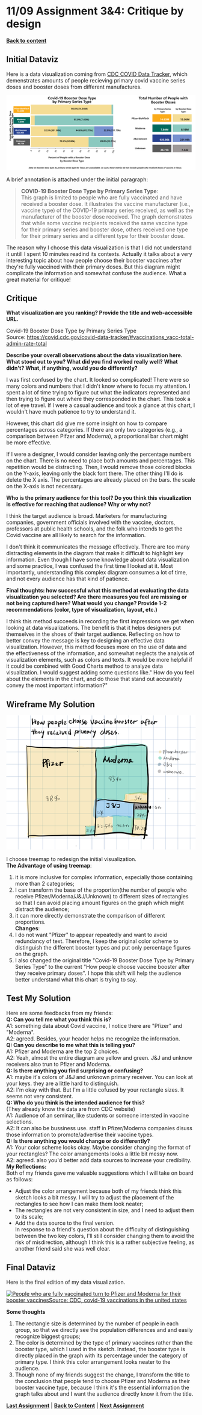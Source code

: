 # 11/09 Assignment 3&4: Critique by design
[**Back to content**](/README.md)  
## Initial Dataviz
Here is a data visualization coming from [CDC COVID Data Tracker](https://covid.cdc.gov/covid-data-tracker/#vaccinations_vacc-total-admin-rate-total), which demenstrates amounts of people recieving primary covid vaccine series doses and booster doses from different manufactures.   
  
![Covid-19 Booster Dose Type by Primary Series Type](/images/Number-of-People-with-Booster-Dose-in-the-U.S.-by-COVID-19-Vaccine-Primary-Series-Chart.png)  
  
A brief annotation is attached under the initial paragraph:  
> **COVID-19 Booster Dose Type by Primary Series Type**:  
> This graph is limited to people who are fully vaccinated and have received a booster dose. It illustrates the vaccine manufacturer (i.e., vaccine type) of the COVID-19 primary series received, as well as the manufacturer of the booster dose received. The graph demonstrates that while some vaccine recipients received the same vaccine type for their primary series and booster dose, others received one type for their primary series and a different type for their booster dose.  
  
The reason why I choose this data visualization is that I did not understand it untill I spent 10 minutes readind its contexts. Actually it talks about a very interesting topic about how people choose their booster vaccines after they're fully vaccined with their primary doses. But this diagram might complicate the information and somewhat confuse the audience. What a great material for critique!  
## Critique
**What visualization are you ranking? Provide the title and web-accessible URL.** 
  
Covid-19 Booster Dose Type by Primary Series Type  
Source: https://covid.cdc.gov/covid-data-tracker/#vaccinations_vacc-total-admin-rate-total  
  
**Describe your overall observations about the data visualization here. What stood out to you? What did you find worked really well? What didn't? What, if anything, would you do differently?**    
  
I was first confused by the chart. It looked so complicated! There were so many colors and numbers that I didn't know where to focus my attention. I spent a lot of time trying to figure out what the indicators represented and then trying to figure out where they corresponded in the chart. This took a lot of eye travel. If I were a casual audience and took a glance at this chart, I wouldn't have much patience to try to understand it.  
  
However, this chart did give me some insight on how to compare percentages across categories. If there are only two categories (e.g., a comparison between Pifzer and Moderna), a proportional bar chart might be more effective.  
  
If I were a designer, I would consider leaving only the percentage numbers on the chart. There is no need to place both amounts and percentages. This repetition would be distracting. Then, I would remove those colored blocks on the Y-axis, leaving only the black font there. The other thing I'll do is delete the X axis. The percentages are already placed on the bars. the scale on the X-axis is not necessary.
  
**Who is the primary audience for this tool? Do you think this visualization is effective for reaching that audience? Why or why not?**  
  
I think the target audience is broad. Marketers for manufacturing companies, government officials involved with the vaccine, doctors, professors at public health schools, and the folk who intends to get the Covid vaccine are all likely to search for the information.  
  
I don't think it communicates the message effectively. There are too many distracting elements in the diagram that make it difficult to highlight key information. Even though I have some knowledge about data visualization and some practice, I was confused the first time I looked at it. Most importantly, understanding this complex diagram consumes a lot of time, and not every audience has that kind of patience.  
  
**Final thoughts: how successful what this method at evaluating the data visualization you selected? Are there measures you feel are missing or not being captured here? What would you change? Provide 1-2 recommendations (color, type of visualization, layout, etc.)**  
  
I think this method succeeds in recording the first impressions we get when looking at data visualizations. The benefit is that it helps designers put themselves in the shoes of their target audience. Reflecting on how to better convey the message is key to designing an effective data visualization. However, this method focuses more on the use of data and the effectiveness of the information, and somewhat neglects the analysis of visualization elements, such as colors and texts. It would be more helpful if it could be combined with Good Charts method to analyze data visualization. I would suggest adding some questions like." How do you feel about the elements in the chart, and do those that stand out accurately convey the most important information?"  
## Wireframe My Solution
  
![Redesign draft](/images/IMG_0352.PNG)  
  
I choose treemap to redesign the initial visualization.  
  **The Advantage of using treemap**:  
1. it is more inclusive for complex information, especially those containing more than 2 categories;
2. I can transform the base of the proportion(the number of people who receive Pfizer/Moderna/J&J/Unknown) to different sizes of rectangles so that I can avoid placing amount figures on the graph which might distract the audience;
3. it can more directly demonstrate the comparison of different proportions.  
**Changes**:
5. I do not want "Pfizer" to appear repeatedly and want to avoid redundancy of text. Therefore, I keep the original color scheme to distinguish the different booster types and put only percentage figures on the graph.
6. I also changed the original title "Covid-19 Booster Dose Type by Primary Series Type" to the current "How people choose vaccine booster after they receive primary doses". I hope this shift will help the audience better understand what this chart is trying to say.
## Test My Solution
Here are some feedbacks from my friends:  
**Q: Can you tell me what you think this is?**   
A1: something data about Covid vaccine, I notice there are "Pfizer" and "Moderna".  
A2: agreed. Besides, your header helps me recognize the information.  
**Q: Can you describe to me what this is telling you?**  
A1: Pfizer and Moderna are the top 2 choices.  
A2: Yeah, almost the entire diagram are yellow and green. J&J and unknow receivers also trun to Pfizer and Moderna.  
**Q: Is there anything you find surprising or confusing?**  
A1: maybe it's colors of J&J and unknown primary receiver. You can look at your keys. they are a little hard to distinguish.   
A2: I'm okay with that. But I'm a little cofused by your rectangle sizes. It seems not very consistent.   
**Q: Who do you think is the intended audience for this?**  
(They already know the data are from CDC website)  
A1: Audience of an seminar, like students or someone intersted in vaccine selections.  
A2: It can also be bussiness use. staff in Pfizer/Moderna companies disuss those information to promote/advertise their vaccine types.  
**Q: Is there anything you would change or do differently?**    
A1: Your color scheme looks okay. Maybe consider changing the format of your rectangles? The color arrangements looks a little bit messy now.  
A2: agreed. also you'd better add data sources to increase your credibility.    
**My Reflections:**     
Both of my friends gave me valuable suggestions which I will take on board as follows:  
* Adjust the color arrangement because both of my friends think this sketch looks a bit messy. I will try to adjust the placement of the rectangles to see how I can make them look neater;
* The rectangles are not very consistent in size, and I need to adjust them to its scale;
* Add the data source to the final version.  
In response to a friend's question about the difficulty of distinguishing between the two key colors, I'll still consider changing them to avoid the risk of misdirection, although I think this is a rather subjective feeling, as another friend said she was well clear.
## Final Dataviz
Here is the final edition of my data visualization. 
<div class='tableauPlaceholder' id='viz1636513049286' style='position: relative'><noscript><a href='#'><img alt='People who are fully vaccinated turn to Pfizer and Moderna for their booster vaccinesSource: CDC, covid-19 vaccinations in the united states ' src='https:&#47;&#47;public.tableau.com&#47;static&#47;images&#47;CD&#47;CDCboosterdata&#47;Sheet1&#47;1_rss.png' style='border: none' /></a></noscript><object class='tableauViz'  style='display:none;'><param name='host_url' value='https%3A%2F%2Fpublic.tableau.com%2F' /> <param name='embed_code_version' value='3' /> <param name='site_root' value='' /><param name='name' value='CDCboosterdata&#47;Sheet1' /><param name='tabs' value='no' /><param name='toolbar' value='yes' /><param name='static_image' value='https:&#47;&#47;public.tableau.com&#47;static&#47;images&#47;CD&#47;CDCboosterdata&#47;Sheet1&#47;1.png' /> <param name='animate_transition' value='yes' /><param name='display_static_image' value='yes' /><param name='display_spinner' value='yes' /><param name='display_overlay' value='yes' /><param name='display_count' value='yes' /><param name='language' value='zh-CN' /><param name='filter' value='publish=yes' />
</object></div>
<script type='text/javascript'>
  var divElement = document.getElementById('viz1636513049286');
  var vizElement = divElement.getElementsByTagName('object')[0];
  vizElement.style.width='100%';vizElement.style.height=(divElement.offsetWidth*0.75)+'px';
  var scriptElement = document.createElement('script');
  scriptElement.src = 'https://public.tableau.com/javascripts/api/viz_v1.js'; 
  vizElement.parentNode.insertBefore(scriptElement, vizElement);
</script>  
   
**Some thoughts**
1. The rectangle size is determined by the number of people in each group, so that we directly see the population differences and and easily recognize biggest groups;
2. The color is determined by the type of primary vaccines rather than the booster type, which I used in the sketch. Instead, the booster type is directly placed in the graph with its percentage under the category of primary type. I think this color arrangement looks neater to the audience. 
3. Though none of my friends suggest the change, I transform the title to the conclusion that people tend to choose Pfizer and Moderna as their booster vaccine type, because I think it's the essential information the graph talks about and I want the audience directly know it from the title.
   
[**Last Assignment**](/dataviz4.md)  | [**Back to Content**](/README.md)  |  [**Next Assignment**](/finalProject_jialu.md)

